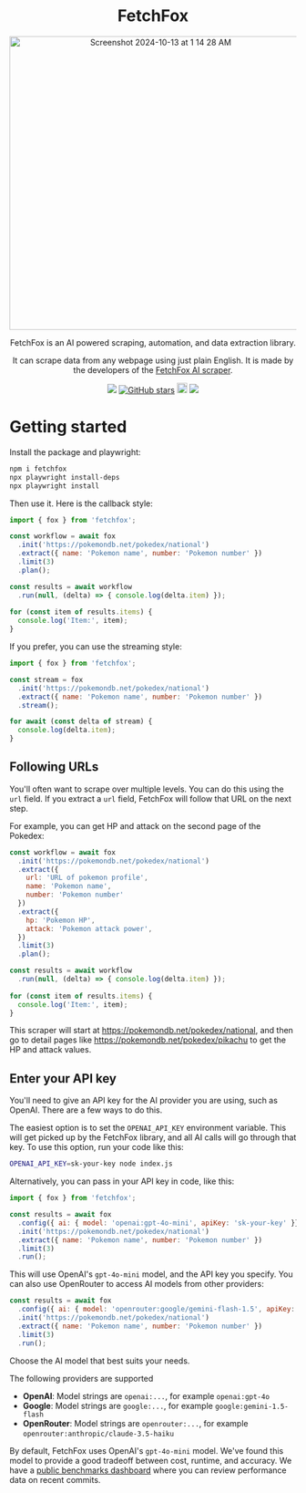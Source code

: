 <div align="center">
  <h1>FetchFox</h1>
  <div>
    <img width="515" alt="Screenshot 2024-10-13 at 1 14 28 AM" src="https://github.com/user-attachments/assets/290d26c5-f0a0-48ba-985a-8052ad23f252">
  </div>

<p>FetchFox is an AI powered scraping, automation, and data extraction library.</p>
  
<p>It can scrape data from any webpage using just plain English. It is made by the developers of the <a href="https://fetchfox.ai">FetchFox AI scraper</a>.</p>
</div>

<div align="center">
  
<a href="https://twitter.com/FetchFoxAI"><img src="https://img.shields.io/twitter/follow/FetchFoxAI?style=social"></a> [![GitHub stars](https://img.shields.io/github/stars/fetchfox/fetchfox.svg?style=social&label=Star)](https://github.com/fetchfox/fetchfox) <a href="https://badge.fury.io/js/fetchfox"><img src="https://badge.fury.io/js/fetchfox.svg" alt="npm version" height="18"></a> <a href="https://discord.gg/mM54bwdu59"><img src="https://img.shields.io/discord/1180618526436888586?label=discord&logo=discord&logoColor=white&style=flat"></a>

</div>

# Getting started

Install the package and playwright:

```bash
npm i fetchfox
npx playwright install-deps
npx playwright install
```

Then use it. Here is the callback style:

```javascript
import { fox } from 'fetchfox';

const workflow = await fox
  .init('https://pokemondb.net/pokedex/national')
  .extract({ name: 'Pokemon name', number: 'Pokemon number' })
  .limit(3)
  .plan();

const results = await workflow
  .run(null, (delta) => { console.log(delta.item) });
  
for (const item of results.items) {
  console.log('Item:', item);
}
```

If you prefer, you can use the streaming style:

```javascript
import { fox } from 'fetchfox';

const stream = fox
  .init('https://pokemondb.net/pokedex/national')
  .extract({ name: 'Pokemon name', number: 'Pokemon number' })
  .stream();

for await (const delta of stream) {
  console.log(delta.item);
}
```

## Following URLs

You'll often want to scrape over multiple levels. You can do this using the `url` field. If you extract a `url` field, FetchFox will follow that URL on the next step.

For example, you can get HP and attack on the second page of the Pokedex:

```javascript
const workflow = await fox
  .init('https://pokemondb.net/pokedex/national')
  .extract({ 
    url: 'URL of pokemon profile', 
    name: 'Pokemon name', 
    number: 'Pokemon number'
  })
  .extract({ 
    hp: 'Pokemon HP', 
    attack: 'Pokemon attack power', 
  })
  .limit(3)
  .plan();

const results = await workflow
  .run(null, (delta) => { console.log(delta.item) });
  
for (const item of results.items) {
  console.log('Item:', item);
}
```

This scraper will start at https://pokemondb.net/pokedex/national, and then go to detail pages like https://pokemondb.net/pokedex/pikachu to get the HP and attack values.

## Enter your API key

You'll need to give an API key for the AI provider you are using, such as OpenAI. There are a few ways to do this.

The easiest option is to set the `OPENAI_API_KEY` environment variable. This will get picked up by the FetchFox library, and all AI calls will go through that key. To use this option, run your code like this:

```bash
OPENAI_API_KEY=sk-your-key node index.js
```

Alternatively, you can pass in your API key in code, like this:

```javascript
import { fox } from 'fetchfox';

const results = await fox
  .config({ ai: { model: 'openai:gpt-4o-mini', apiKey: 'sk-your-key' }})
  .init('https://pokemondb.net/pokedex/national')
  .extract({ name: 'Pokemon name', number: 'Pokemon number' })
  .limit(3)
  .run();
```
 
This will use OpenAI's `gpt-4o-mini` model, and the API key you specify. You can also use OpenRouter to access AI models from other providers:

```javascript
const results = await fox
  .config({ ai: { model: 'openrouter:google/gemini-flash-1.5', apiKey: 'your-openrouter-key' }})
  .init('https://pokemondb.net/pokedex/national')
  .extract({ name: 'Pokemon name', number: 'Pokemon number' })
  .limit(3)
  .run();
```

Choose the AI model that best suits your needs.

The following providers are supported

* __OpenAI__: Model strings are `openai:...`, for example `openai:gpt-4o`
* __Google__: Model strings are `google:...`, for example `google:gemini-1.5-flash`
* __OpenRouter__: Model strings are `openrouter:...`, for example `openrouter:anthropic/claude-3.5-haiku`


By default, FetchFox uses OpenAI's `gpt-4o-mini` model. We've found this model to provide a good tradeoff between cost, runtime, and accuracy. We have a [public benchmarks dashboard](http://dashboard.fetchfox.ai/) where you can review performance data on recent commits.

